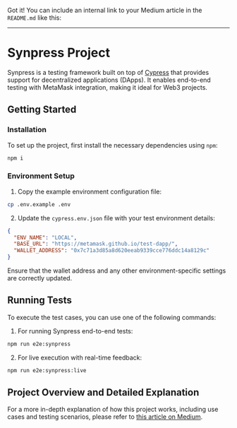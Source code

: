 Got it! You can include an internal link to your Medium article in the `README.md` like this:

---

# Synpress Project

Synpress is a testing framework built on top of [Cypress](https://www.cypress.io/) that provides support for decentralized applications (DApps). It enables end-to-end testing with MetaMask integration, making it ideal for Web3 projects.

## Getting Started

### Installation

To set up the project, first install the necessary dependencies using `npm`:

```bash
npm i
```

### Environment Setup

1. Copy the example environment configuration file:

```bash
cp .env.example .env
```

2. Update the `cypress.env.json` file with your test environment details:

```json
{
  "ENV_NAME": "LOCAL",
  "BASE_URL": "https://metamask.github.io/test-dapp/",
  "WALLET_ADDRESS": "0x7c71a3d85a8d620eeab9339cce776ddc14a8129c"
}
```

Ensure that the wallet address and any other environment-specific settings are correctly updated.

## Running Tests

To execute the test cases, you can use one of the following commands:

1. For running Synpress end-to-end tests:

```bash
npm run e2e:synpress
```

2. For live execution with real-time feedback:

```bash
npm run e2e:synpress:live
```

## Project Overview and Detailed Explanation

For a more in-depth explanation of how this project works, including use cases and testing scenarios, please refer to [this article on Medium](https://medium.com/p/78d64088a137).
